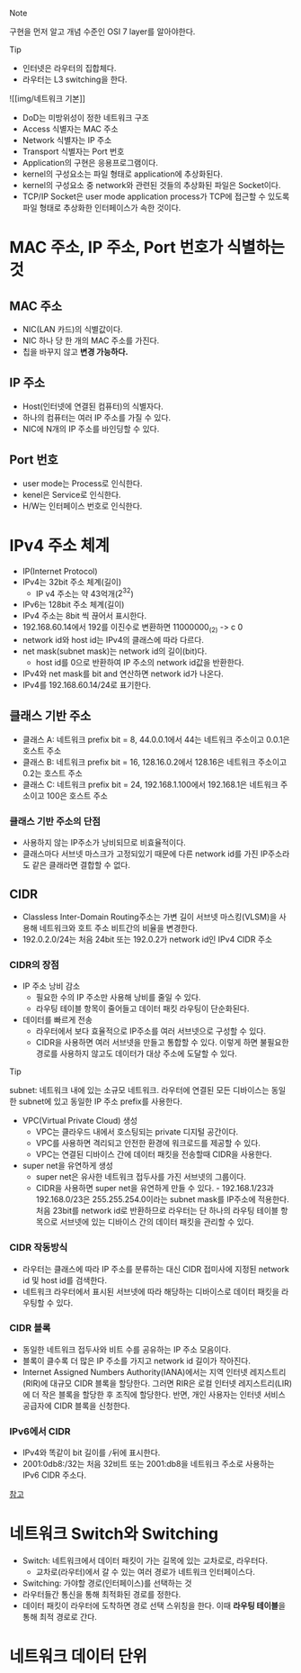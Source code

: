 > [!NOTE]
> 구현을 먼저 알고 개념 수준인 OSI 7 layer를 알아야한다.

> [!tip]
> - 인터넷은 라우터의 집합체다.
> - 라우터는 L3 switching을 한다.

![[img/네트워크 기본]]
- DoD는 미방위성이 정한 네트워크 구조
- Access 식별자는 MAC 주소
- Network 식별자는 IP 주소
- Transport 식별자는 Port 번호 
- Application의 구현은 응용프로그램이다.
- kernel의 구성요소는 파일 형태로 application에 추상화된다.
- kernel의 구성요소 중 network와 관련된 것들의 추상화된 파일은 Socket이다.
- TCP/IP Socket은 user mode application process가 TCP에 접근할 수 있도록 파일 형태로 추상화한 인터페이스가 속한 것이다.
# MAC 주소, IP 주소, Port 번호가 식별하는 것
## MAC 주소
- NIC(LAN 카드)의 식별값이다.
- NIC 하나 당 한 개의 MAC 주소를 가진다.
- 칩을 바꾸지 않고 **변경 가능하다.**
## IP 주소
- Host(인터넷에 연결된 컴퓨터)의 식별자다.
- 하나의 컴퓨터는 여러 IP 주소를 가질 수 있다.
- NIC에 N개의 IP 주소를 바인딩할 수 있다.
## Port 번호
- user mode는 Process로 인식한다.
- kenel은 Service로 인식한다.
- H/W는 인터페이스 번호로 인식한다.
# IPv4 주소 체계
- IP(Internet Protocol)
- IPv4는 32bit 주소 체계(길이)
	- IP v4 주소는 약 43억개($2^{32}$)
- IPv6는 128bit 주소 체계(길이)
- IPv4 주소는 8bit 씩 끊어서 표시한다.
- 192.168.60.14에서 192를 이진수로 변환하면 $1100 0000_{(2)}$ -> c 0
- network id와 host id는 IPv4의 클래스에 따라 다르다.
- net mask(subnet mask)는 network id의 길이(bit)다.
	- host id를 0으로 반환하여 IP 주소의 network id값을 반환한다.
- IPv4와 net mask를 bit and 연산하면 network id가 나온다.
- IPv4를 192.168.60.14/24로 표기한다.
## 클래스 기반 주소
- 클래스 A: 네트워크 prefix bit = 8, 44.0.0.1에서 44는 네트워크 주소이고 0.0.1은 호스트 주소
- 클래스 B: 네트워크 prefix bit = 16, 128.16.0.2에서 128.16은 네트워크 주소이고 0.2는 호스트 주소
- 클래스 C: 네트워크 prefix bit = 24, 192.168.1.100에서 192.168.1은 네트워크 주소이고 100은 호스트 주소
### 클래스 기반 주소의 단점
- 사용하지 않는 IP주소가 낭비되므로 비효율적이다.
- 클래스마다 서브넷 마스크가 고정되있기 때문에 다른 network id를 가진 IP주소라도 같은 클래라면 결합할 수 없다. 
## CIDR
- Classless Inter-Domain Routing주소는 가변 길이 서브넷 마스킹(VLSM)을 사용해 네트워크와 호트 주소 비트간의 비율을 변경한다.
- 192.0.2.0/24는 처음 24bit 또는 192.0.2가 network id인 IPv4 CIDR 주소
### CIDR의 장점
- IP 주소 낭비 감소
	- 필요한 수의 IP 주소만 사용해 낭비를 줄일 수 있다.
	- 라우팅 테이블 항목이 줄어들고 데이터 패킷 라우팅이 단순화된다.
- 데이터를 빠르게 전송
	- 라우터에서 보다 효율적으로 IP주소를 여러 서브넷으로 구성할 수 있다.
	- CIDR을 사용하면 여러 서브넷을 만들고 통합할 수 있다. 이렇게 하면 불필요한 경로를 사용하지 않고도 데이터가 대상 주소에 도달할 수 있다.
> [!tip]
> subnet: 네트워크 내에 있는 소규모 네트워크. 라우터에 연결된 모든 디바이스는 동일한 subnet에 있고 동일한 IP 주소 prefix를 사용한다.
- VPC(Virtual Private Cloud) 생성
	- VPC는 클라우드 내에서 호스팅되는 private 디지털 공간이다.
	- VPC를 사용하면 격리되고 안전한 환경에 워크로드를 제공할 수 있다.
	- VPC는 연결된 디바이스 간에 데이터 패킷을 전송할때 CIDR을 사용한다.
- super net을 유연하게 생성
	- super net은 유사한 네트워크 접두사를 가진 서브넷의 그룹이다.
	- CIDR을 사용하면 super net을 유연하게 만들 수 있다.
			- 192.168.1/23과 192.168.0/23은 255.255.254.0이라는 subnet mask를 IP주소에 적용한다. 처음 23bit를 network id로 반환하므로 라우터는 단 하나의 라우팅 테이블 항목으로 서브넷에 있는 디바이스 간의 데이터 패킷을 관리할 수 있다.
### CIDR 작동방식
- 라우터는 클래스에 따라 IP 주소를 분류하는 대신 CIDR 접미사에 지정된 network id 및 host id를 검색한다.
- 네트워크 라우터에서 표시된 서브넷에 따라 해당하는 디바이스로 데이터 패킷을 라우팅할 수 있다.
### CIDR 블록
- 동일한 네트워크 접두사와 비트 수를 공유하는 IP 주소 모음이다.
- 블록이 클수록 더 많은 IP 주소를 가지고 network id 길이가 작아진다.
- Internet Assigned Numbers Authority(IANA)에서는 지역 인터넷 레지스트리(RIR)에 대규모 CIDR 블록을 할당한다. 그러면 RIR은 로컬 인터넷 레지스트리(LIR)에 더 작은 블록을 할당한 후 조직에 할당한다. 반면, 개인 사용자는 인터넷 서비스 공급자에 CIDR 블록을 신청한다.
### IPv6에서 CIDR
- IPv4와 똑같이 bit 길이를 `/`뒤에 표시한다.
- 2001:0db8:/32는 처음 32비트 또는 2001:db8을 네트워크 주소로 사용하는 IPv6 CIDR 주소다.

[참고](https://aws.amazon.com/ko/what-is/cidr/)

# 네트워크 Switch와 Switching
- Switch: 네트워크에서 데이터 패킷이 가는 길목에 있는 교차로로, 라우터다.
	- 교차로(라우터)에서 갈 수 있는 여러 경로가 네트워크 인터페이스다.
- Switching: 가야할 경로(인터페이스)를 선택하는 것
- 라우터들간 통신을 통해 최적화된 경로를 정한다.
- 데이터 패킷이 라우터에 도착하면 경로 선택 스위칭을 한다. 이때 **라우팅 테이블**을 통해 최적 경로로 간다.
# 네트워크 데이터 단위